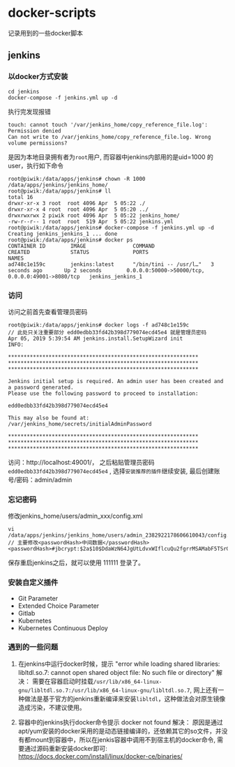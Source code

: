# docker-scripts
记录用到的一些docker脚本

## jenkins
### 以docker方式安装
```shell
cd jenkins
docker-compose -f jenkins.yml up -d
```
执行完发现报错
```shell
touch: cannot touch '/var/jenkins_home/copy_reference_file.log': Permission denied
Can not write to /var/jenkins_home/copy_reference_file.log. Wrong volume permissions?
```
是因为本地目录拥有者为`root`用户, 而容器中jenkins内部用的是uid=1000 的user，执行如下命令
```shell
root@piwik:/data/apps/jenkins# chown -R 1000 /data/apps/jenkins/jenkins_home/
root@piwik:/data/apps/jenkins# ll
total 16
drwxr-xr-x 3 root  root 4096 Apr  5 05:22 ./
drwxr-xr-x 4 root  root 4096 Apr  5 05:20 ../
drwxrwxrwx 2 piwik root 4096 Apr  5 05:22 jenkins_home/
-rw-r--r-- 1 root  root  519 Apr  5 05:22 jenkins.yml
root@piwik:/data/apps/jenkins# docker-compose -f jenkins.yml up -d
Creating jenkins_jenkins_1 ... done
root@piwik:/data/apps/jenkins# docker ps
CONTAINER ID        IMAGE               COMMAND                  CREATED             STATUS              PORTS                                               NAMES
ad748c1e159c        jenkins:latest      "/bin/tini -- /usr/l…"   3 seconds ago       Up 2 seconds        0.0.0.0:50000->50000/tcp, 0.0.0.0:49001->8080/tcp   jenkins_jenkins_1
```
### 访问
访问之前首先查看管理员密码

```shell
root@piwik:/data/apps/jenkins# docker logs -f ad748c1e159c
// 此处只关注重要部分 edd0edbb33fd42b398d779074ecd45e4 就是管理员密码
Apr 05, 2019 5:39:54 AM jenkins.install.SetupWizard init
INFO: 

*************************************************************
*************************************************************
*************************************************************

Jenkins initial setup is required. An admin user has been created and a password generated.
Please use the following password to proceed to installation:

edd0edbb33fd42b398d779074ecd45e4

This may also be found at: /var/jenkins_home/secrets/initialAdminPassword

*************************************************************
*************************************************************
*************************************************************
```

访问：http://localhost:49001/， 之后粘贴管理员密码`edd0edbb33fd42b398d779074ecd45e4` , 选择`安装推荐的插件`继续安装, 最后创建账号/密码：admin/admin

### 忘记密码

修改jenkins_home/users/admin_xxx/config.xml

```shell
vi /data/apps/jenkins/jenkins_home/users/admin_2382922178606610043/config.xml
// 主要修改<passwordHash>中间数据</passwordHash>
<passwordHash>#jbcrypt:$2a$10$DdaWzN64JgUtLdvxWIflcuQu2fgrrMSAMabF5TSrGK5nXitqK9ZMS</passwordHash>
```

保存重启jenkins之后，就可以使用 111111 登录了。

### 安装自定义插件

* Git Parameter
* Extended Choice Parameter
* Gitlab
* Kubernetes
* Kubernetes Continuous Deploy

### 遇到的一些问题
1. 在jenkins中运行docker时候，提示 "error while loading shared libraries: libltdl.so.7: cannot open shared object file: No such file or directory"
解决：
    需要在容器启动时挂载`/usr/lib/x86_64-linux-gnu/libltdl.so.7:/usr/lib/x86_64-linux-gnu/libltdl.so.7`, 网上还有一种做法是基于官方的jenkins重新编译来安装`libltdl`，这种做法会对原生镜像造成污染，不建议使用。

2. 容器中的jenkins执行docker命令提示 docker not found
解决：
    原因是通过apt/yum安装的docker采用的是动态链接编译的，还依赖其它的so文件，并没有都mount到容器中，所以在jenkis容器中调用不到宿主机的docker命令, 需要通过源码重新安装docker即可: https://docs.docker.com/install/linux/docker-ce/binaries/

